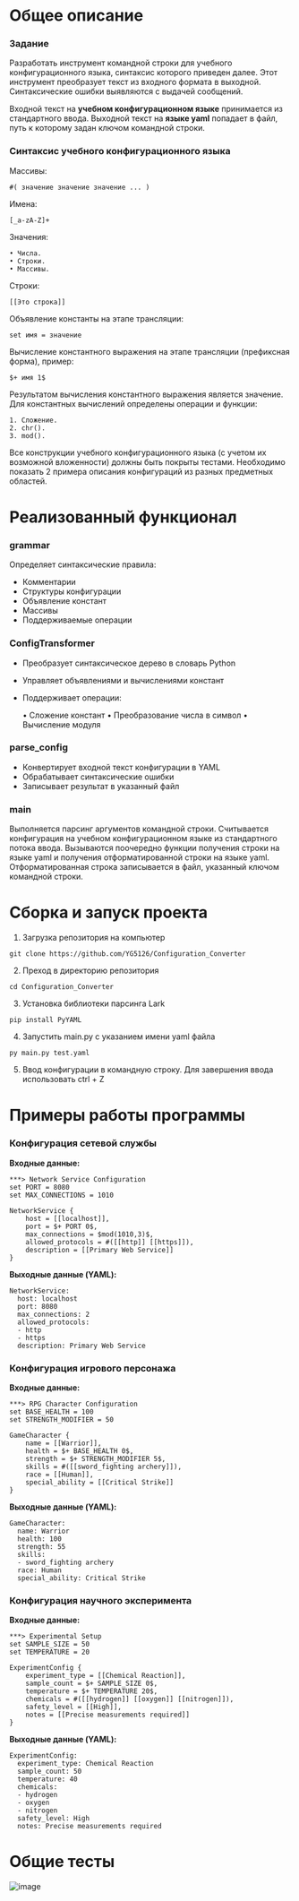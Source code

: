 # Общее описание
### Задание
Разработать инструмент командной строки для учебного конфигурационного языка, синтаксис которого приведен далее. Этот инструмент преобразует текст из 
входного формата в выходной. Синтаксические ошибки выявляются с выдачей сообщений. 

Входной текст на **учебном конфигурационном языке** принимается из стандартного ввода. Выходной текст на **языке yaml** попадает в файл, путь к которому задан ключом командной строки. 
### Синтаксис учебного конфигурационного языка
Массивы:
```
#( значение значение значение ... )
```
Имена:
```
[_a-zA-Z]+
```
Значения:
```
• Числа.
• Строки.
• Массивы.
```
Строки:
```
[[Это строка]]
```
Объявление константы на этапе трансляции:
```
set имя = значение
```
Вычисление константного выражения на этапе трансляции (префиксная
форма), пример:
```
$+ имя 1$
```
Результатом вычисления константного выражения является значение.
Для константных вычислений определены операции и функции:
```
1. Сложение.
2. chr().
3. mod().
```
Все конструкции учебного конфигурационного языка (с учетом их возможной вложенности) должны быть покрыты тестами. Необходимо показать 2 примера описания конфигураций из разных предметных областей.
# Реализованный функционал
### grammar
Определяет синтаксические правила:

 - Комментарии
 - Структуры конфигурации
 - Объявление констант
 - Массивы
 - Поддерживаемые операции

### ConfigTransformer
 - Преобразует синтаксическое дерево в словарь Python
 - Управляет объявлениями и вычислениями констант
 - Поддерживает операции:

	• Сложение констант
	• Преобразование числа в символ
	• Вычисление модуля
### parse_config
 - Конвертирует входной текст конфигурации в YAML
 - Обрабатывает синтаксические ошибки
 - Записывает результат в указанный файл
### main
Выполняется парсинг аргументов командной строки. Считывается конфигурация на учебном конфигурационном языке из стандартного потока ввода. Вызываются поочередно функции получения строки на языке yaml и получения отформатированной строки на языке yaml. Отформатированная строка записывается в файл, указанный ключом командной строки.
# Сборка и запуск проекта
1. Загрузка репозитория на компьютер
```
git clone https://github.com/YG5126/Configuration_Converter
```
2. Преход в директорию репозитория
```
cd Configuration_Converter
```
3. Установка библиотеки парсинга Lark
```
pip install PyYAML
```
4. Запустить main.py с указанием имени yaml файла
```
py main.py test.yaml
```
5. Ввод конфигурации в командную строку. Для завершения ввода использовать ctrl + Z
# Примеры работы программы
### Конфигурация сетевой службы
**Входные данные:**
```
***> Network Service Configuration
set PORT = 8080
set MAX_CONNECTIONS = 1010

NetworkService {
    host = [[localhost]],
    port = $+ PORT 0$,
    max_connections = $mod(1010,3)$,
    allowed_protocols = #([[http]] [[https]]),
    description = [[Primary Web Service]]
}
```
**Выходные данные (YAML):**
```
NetworkService:
  host: localhost
  port: 8080
  max_connections: 2
  allowed_protocols:
  - http
  - https
  description: Primary Web Service
```
### Конфигурация игрового персонажа
**Входные данные:**
```
***> RPG Character Configuration
set BASE_HEALTH = 100
set STRENGTH_MODIFIER = 50

GameCharacter {
    name = [[Warrior]],
    health = $+ BASE_HEALTH 0$,
    strength = $+ STRENGTH_MODIFIER 5$,
    skills = #([[sword_fighting archery]]),
    race = [[Human]],
    special_ability = [[Critical Strike]]
}
```
**Выходные данные (YAML):**
```
GameCharacter:
  name: Warrior
  health: 100
  strength: 55
  skills:
  - sword_fighting archery
  race: Human
  special_ability: Critical Strike
```
### Конфигурация научного эксперимента
**Входные данные:**
```
***> Experimental Setup
set SAMPLE_SIZE = 50
set TEMPERATURE = 20

ExperimentConfig {
    experiment_type = [[Chemical Reaction]],
    sample_count = $+ SAMPLE_SIZE 0$,
    temperature = $+ TEMPERATURE 20$,
    chemicals = #([[hydrogen]] [[oxygen]] [[nitrogen]]),
    safety_level = [[High]],
    notes = [[Precise measurements required]]
}
```
**Выходные данные (YAML):**
```
ExperimentConfig:
  experiment_type: Chemical Reaction
  sample_count: 50
  temperature: 40
  chemicals:
  - hydrogen
  - oxygen
  - nitrogen
  safety_level: High
  notes: Precise measurements required
```
# Общие тесты
![image](https://github.com/YG5126/Configuration_Converter/blob/main/Common_test.png)

